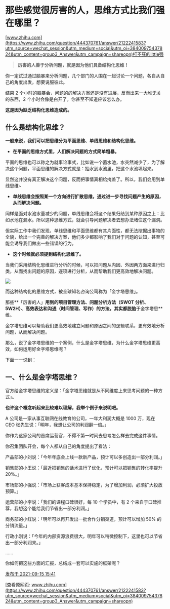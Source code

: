 # 那些感觉很厉害的人，思维方式比我们强在哪里？

[www.zhihu.com](https://www.zhihu.com/question/444370761/answer/2122241583?utm_source=wechat_session&utm_medium=social&utm_oi=38400975437824&utm_content=group3_Answer&utm_campaign=shareopn)打不死的little强

> **厉害的人善于分析问题，就是因为他们具备结构化思维！**

你一定试过通过脑暴来分析问题，几个部门的人围在一起讨论一个问题，各自从自己的角度出发，想要说服彼此。

结果 2 个小时的脑暴会，问题的的解决方案还是没有进展，反而出来一大堆无关的东西，2 个小时会像是白开了，你甚至不知道应该怎么办。

**这是因为缺乏结构化思维造成的。**

## **什么是结构化思维？**

**一般来说，我们可以把思维分为平面思维、单线思维和结构化思维。**

*   **在平面的思维方式里，人们解决问题的方式简单粗暴。**

平面的思维也可以称之为就事论事式，比如说一个蓄水池，水突然减少了，为了解决这个问题，平面思维的解决方式就是：抽水到水池里，把这个水池填起来。

显然这并没有真正解决这个问题，反而把事情真相给掩盖了。所以，我们会用到单线思维~

*   **单线思维会按照某一个方向进行扩散思维，通过进一步寻找问题产生的原因，从而解决问题。**

同样是面对水池水量减少的问题，单线思维会将这个结果归结到某种原因之上：比如水池在漏水。所以这种思维方式，就会引导问题解决者去想办法堵住这个漏洞。

但实际工作中我们发现，单线思维和平面思维都有其片面性，都无法挖掘出事物的全貌，给出一个完善的解决方案，他们多少都影响了我们对于问题的认知，甚至可能会诱导我们做出一些错误的行为。

*   **这个时候就必须提到结构化思维了。**

当我们采用结构化思维进行分析的时候，可以把问题从内因、外因两方面来进行归类，从而找出问题的原因，逐项进行分析，从而帮助我们更高效地解决问题。

![](https://cubox.pro/c/filters:no_upscale()?imageUrl=https%3A%2F%2Fpic2.zhimg.com%2F50%2Fv2-6b002a5fbb015a9e40bbccacb3a67b28_720w.jpg%3Fsource%3D1940ef5c)

而这种结构化的思维方式，被全球知名咨询公司称为「金字塔思维」。

那些**「厉害的人」**用到的项目管理方法、问题分析方法（SWOT 分析、5W2H）、高效表达和沟通（时间管理、写作）的方法，其实都脱胎**于金字塔思**维。

金字塔思维可以帮助我们更高效地建立问题和原因之间的逻辑联系，更有效地分析问题，从而解决问题。

那么，说了金字塔思维的一个案例，什么是金字塔思维，为什么金字塔思维更高效，如何运用好金字塔思维呢？

下面一一说到：

## 一、什么是金字塔思维？

官方给金字塔思维的定义是：「金字塔思维就是从不同维度上来思考问题的一种方式」。

**也许这个概念听起来比较难以理解，我举个例子来说明吧。**

A 公司是一家从事互联网在线教育的公司，一年大利润大概是 1000 万，现在 CEO 张先生说：「明年，我想让公司的利润翻一倍。」

你作为这家公司的首席运营官，不得不第一时间去思考怎么样去完成这件事情。

你召集团队开会，每个人都从自己的角度提出了看法：

产品部的小刘说：「今年年底会上线一款新产品，预计可以多创造出一部分利润。」

销售部的小王说：「最近把销售的话术进行了优化，预计可以把销售的转化率提升 20%。」

市场部的小强说：「市场上获客成本基本保持稳定，为了增加利润，必须扩大投放预算。」

运营部的小李说：「我们的课程口碑很好，每 10 个学员中，有 2 个来自于口碑推荐，我想这个能给我们节省出一部分利润。」

商务部的小红说：「明年可以再开发出一批合作分销渠道，预计可以增加 50% 的分销流量。」

行政小刚说：「今年的内部资源浪费很大，明年可以稍微控制下，这里也可以节省出一部分利润来。」

......

你如何把这些方面的汇报，总结成一套可以实施的框架呢？

[发布于 2021-09-15 15:41](https://www.zhihu.com/question/444370761/answer/2122241583)

[查看原网页: www.zhihu.com](https://www.zhihu.com/question/444370761/answer/2122241583?utm_source=wechat_session&utm_medium=social&utm_oi=38400975437824&utm_content=group3_Answer&utm_campaign=shareopn)